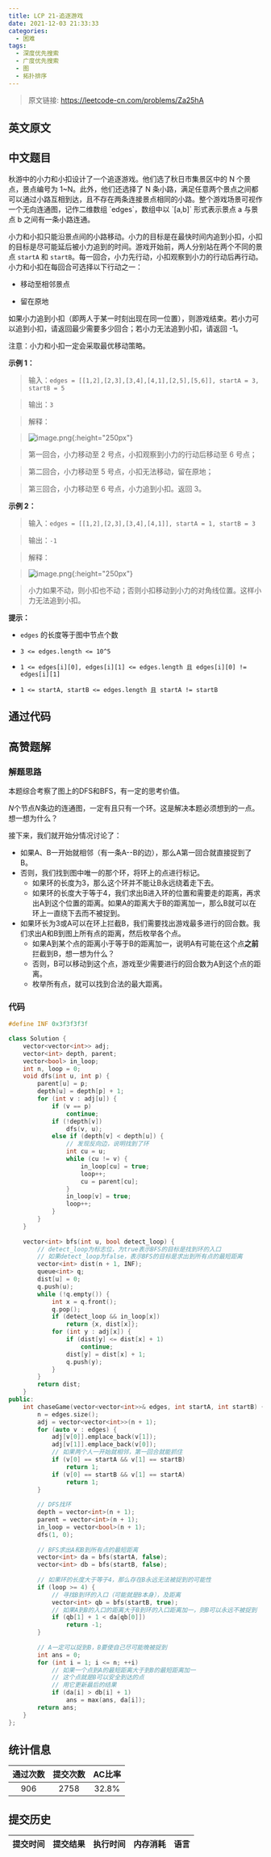 ```yaml
---
title: LCP 21-追逐游戏
date: 2021-12-03 21:33:33
categories:
  - 困难
tags:
  - 深度优先搜索
  - 广度优先搜索
  - 图
  - 拓扑排序
---
```


> 原文链接: https://leetcode-cn.com/problems/Za25hA


## 英文原文
<div></div>

## 中文题目
<div>秋游中的小力和小扣设计了一个追逐游戏。他们选了秋日市集景区中的 N 个景点，景点编号为 1~N。此外，他们还选择了 N 条小路，满足任意两个景点之间都可以通过小路互相到达，且不存在两条连接景点相同的小路。整个游戏场景可视作一个无向连通图，记作二维数组 `edges`，数组中以 `[a,b]` 形式表示景点 a 与景点 b 之间有一条小路连通。

小力和小扣只能沿景点间的小路移动。小力的目标是在最快时间内追到小扣，小扣的目标是尽可能延后被小力追到的时间。游戏开始前，两人分别站在两个不同的景点 `startA` 和 `startB`。每一回合，小力先行动，小扣观察到小力的行动后再行动。小力和小扣在每回合可选择以下行动之一：
- 移动至相邻景点
- 留在原地

如果小力追到小扣（即两人于某一时刻出现在同一位置），则游戏结束。若小力可以追到小扣，请返回最少需要多少回合；若小力无法追到小扣，请返回 -1。

注意：小力和小扣一定会采取最优移动策略。

**示例 1：**
>输入：`edges = [[1,2],[2,3],[3,4],[4,1],[2,5],[5,6]], startA = 3, startB = 5`
>
>输出：`3`
>
>解释：
>![image.png](https://pic.leetcode-cn.com/1597991318-goeHHr-image.png){:height="250px"}
>
>第一回合，小力移动至 2 号点，小扣观察到小力的行动后移动至 6 号点；
>第二回合，小力移动至 5 号点，小扣无法移动，留在原地；
>第三回合，小力移动至 6 号点，小力追到小扣。返回 3。


**示例 2：**
>输入：`edges = [[1,2],[2,3],[3,4],[4,1]], startA = 1, startB = 3`
>
>输出：`-1`
>
>解释：
>![image.png](https://pic.leetcode-cn.com/1597991157-QfeakF-image.png){:height="250px"}
>
>小力如果不动，则小扣也不动；否则小扣移动到小力的对角线位置。这样小力无法追到小扣。

**提示：**
- `edges` 的长度等于图中节点个数
- `3 <= edges.length <= 10^5`
- `1 <= edges[i][0], edges[i][1] <= edges.length 且 edges[i][0] != edges[i][1]`
- `1 <= startA, startB <= edges.length 且 startA != startB`

</div>

## 通过代码
<RecoDemo>
</RecoDemo>


## 高赞题解
### 解题思路
本题综合考察了图上的DFS和BFS，有一定的思考价值。

$N$个节点$N$条边的连通图，一定有且只有一个环。这是解决本题必须想到的一点。想一想为什么？

接下来，我们就开始分情况讨论了：

- 如果A、B一开始就相邻（有一条A--B的边），那么A第一回合就直接捉到了B。
- 否则，我们找到图中唯一的那个环，将环上的点进行标记。
    - 如果环的长度为3，那么这个环并不能让B永远绕着走下去。
    - 如果环的长度大于等于4，我们求出B进入环的位置和需要走的距离，再求出A到这个位置的距离。如果A的距离大于B的距离加一，那么B就可以在环上一直绕下去而不被捉到。
- 如果环长为3或A可以在环上拦截B，我们需要找出游戏最多进行的回合数。我们求出A和B到图上所有点的距离，然后枚举各个点。
    - 如果A到某个点的距离小于等于B的距离加一，说明A有可能在这个点**之前**拦截到B，想一想为什么？
    - 否则，B可以移动到这个点，游戏至少需要进行的回合数为A到这个点的距离。
    - 枚举所有点，就可以找到合法的最大距离。

### 代码

```cpp
#define INF 0x3f3f3f3f

class Solution {
    vector<vector<int>> adj;
    vector<int> depth, parent;
    vector<bool> in_loop;
    int n, loop = 0;
    void dfs(int u, int p) {
        parent[u] = p;
        depth[u] = depth[p] + 1;
        for (int v : adj[u]) {
            if (v == p)
                continue;
            if (!depth[v]) 
                dfs(v, u);
            else if (depth[v] < depth[u]) {
                // 发现反向边，说明找到了环
                int cu = u;
                while (cu != v) {
                    in_loop[cu] = true;
                    loop++;
                    cu = parent[cu];
                }
                in_loop[v] = true;
                loop++;
            }
        }
    }
    
    vector<int> bfs(int u, bool detect_loop) {
        // detect_loop为标志位，为true表示BFS的目标是找到环的入口
        // 如果detect_loop为false，表示BFS的目标是求出到所有点的最短距离
        vector<int> dist(n + 1, INF);
        queue<int> q;
        dist[u] = 0;
        q.push(u);
        while (!q.empty()) {
            int x = q.front();
            q.pop();
            if (detect_loop && in_loop[x])
                return {x, dist[x]};
            for (int y : adj[x]) {
                if (dist[y] <= dist[x] + 1)
                    continue;
                dist[y] = dist[x] + 1;
                q.push(y);
            }
        }
        return dist;
    }
public:
    int chaseGame(vector<vector<int>>& edges, int startA, int startB) {
        n = edges.size();
        adj = vector<vector<int>>(n + 1);
        for (auto v : edges) {
            adj[v[0]].emplace_back(v[1]);
            adj[v[1]].emplace_back(v[0]);
            // 如果两个人一开始就相邻，第一回合就能抓住
            if (v[0] == startA && v[1] == startB)
                return 1;
            if (v[0] == startB && v[1] == startA)
                return 1;
        }
        
        // DFS找环
        depth = vector<int>(n + 1);
        parent = vector<int>(n + 1);
        in_loop = vector<bool>(n + 1);
        dfs(1, 0);
        
        // BFS求出A和B到所有点的最短距离
        vector<int> da = bfs(startA, false);
        vector<int> db = bfs(startB, false);
        
        // 如果环的长度大于等于4，那么存在B永远无法被捉到的可能性
        if (loop >= 4) {
            // 寻找B到环的入口（可能就是B本身），及距离
            vector<int> qb = bfs(startB, true);
            // 如果A到B的入口的距离大于B到环的入口距离加一，则B可以永远不被捉到
            if (qb[1] + 1 < da[qb[0]])
                return -1;
        }
        
        // A一定可以捉到B，B要使自己尽可能晚被捉到
        int ans = 0;
        for (int i = 1; i <= n; ++i)
            // 如果一个点到A的最短距离大于到B的最短距离加一
            // 这个点就是B可以安全到达的点
            // 用它更新最后的结果
            if (da[i] > db[i] + 1)
                ans = max(ans, da[i]);
        return ans;
    }
};
```

## 统计信息
| 通过次数 | 提交次数 | AC比率 |
| :------: | :------: | :------: |
|    906    |    2758    |   32.8%   |

## 提交历史
| 提交时间 | 提交结果 | 执行时间 |  内存消耗  | 语言 |
| :------: | :------: | :------: | :--------: | :--------: |
